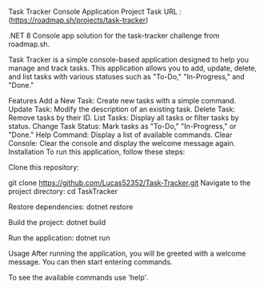Task Tracker Console Application
Project Task URL : (https://roadmap.sh/projects/task-tracker)

.NET 8 Console app solution for the task-tracker challenge from roadmap.sh.

Task Tracker is a simple console-based application designed to help you manage and track tasks. This application allows you to add, update, delete, and list tasks with various statuses such as "To-Do," "In-Progress," and "Done."

Features
Add a New Task: Create new tasks with a simple command.
Update Task: Modify the description of an existing task.
Delete Task: Remove tasks by their ID.
List Tasks: Display all tasks or filter tasks by status.
Change Task Status: Mark tasks as "To-Do," "In-Progress," or "Done."
Help Command: Display a list of available commands.
Clear Console: Clear the console and display the welcome message again.
Installation
To run this application, follow these steps:

Clone this repository:

git clone https://github.com/Lucas52352/Task-Tracker.git
Navigate to the project directory:
cd TaskTracker

Restore dependencies:
dotnet restore

Build the project:
dotnet build

Run the application:
dotnet run

Usage
After running the application, you will be greeted with a welcome message. You can then start entering commands.

To see the available commands use 'help'.
